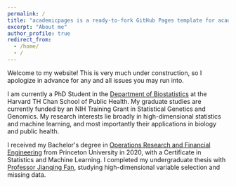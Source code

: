 ```yaml
---
permalink: /
title: "academicpages is a ready-to-fork GitHub Pages template for academic personal websites"
excerpt: "About me"
author_profile: true
redirect_from: 
  - /home/
  - /
---
```


Welcome to my website! This is very much under construction, so I apologize in advance for any and all issues you may run into.

I am currently a PhD Student in the [Department of Biostatistics](https://www.hsph.harvard.edu/biostatistics/) at the Harvard TH Chan School of Public Health. My graduate studies are currently funded by an NIH Training Grant in Statistical Genetics and Genomics. My research interests lie broadly in high-dimensional statistics and machine learning, and most importantly their applications in biology and public health. 

I received my Bachelor's degree in [Operations Research and Financial Engineering](https://orfe.princeton.edu/home) from Princeton University in 2020, with a Certificate in Statistics and Machine Learning. I completed my undergraduate thesis with [Professor Jianqing Fan](https://orfe.princeton.edu/~jqfan/), studying high-dimensional variable selection and missing data. 
